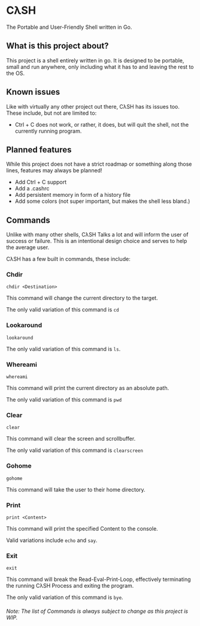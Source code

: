 # CλSH
The Portable and User-Friendly Shell written in Go.

## What is this project about?
This project is a shell entirely written in go. It is designed to be portable, small and run anywhere, only including what it has to and leaving the rest to the OS.

## Known issues
Like with virtually any other project out there, CλSH has its issues too. These include, but not are limited to:

- Ctrl + C does not work, or rather, it does, but will quit the shell, not the currently running program.

## Planned features
While this project does not have a strict roadmap or something along those lines, features may always be planned!

- Add Ctrl + C support
- Add a .cashrc 
- Add persistent memory in form of a history file
- Add some colors (not super important, but makes the shell less bland.)

## Commands
Unlike with many other shells, CλSH Talks a lot and will inform the user of success or failure. This is an intentional design choice and serves to help the average user. 

CλSH has a few built in commands, these include: 

### Chdir
```Console
chdir <Destination>
```
This command will change the current directory to the target.

The only valid variation of this command is ```cd```

### Lookaround
```Console
lookaround
```

The only valid variation of this command is ```ls```.

### Whereami
```Console
whereami
```
This command will print the current directory as an absolute path.

The only valid variation of this command is ```pwd```

### Clear
```console
clear
```
This command will clear the screen and scrollbuffer.

The only valid variation of this command is ```clearscreen```

### Gohome
```Console
gohome
```
This command will take the user to their home directory.

### Print
```Console
print <Content>
```
This command will print the specified Content to the console.

Valid variations include ```echo``` and ```say```.

### Exit
```Console
exit
```
This command will break the Read-Eval-Print-Loop, effectively terminating the running CλSH Process and exiting the program.

The only valid variation of this command is ```bye```.

###### Note: The list of Commands is always subject to change as this project is WIP.
